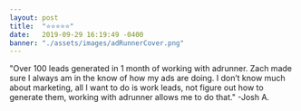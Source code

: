 ```yaml
---
layout: post
title:  "⭐⭐⭐⭐⭐"
date:   2019-09-29 16:19:49 -0400
banner: "./assets/images/adRunnerCover.png"
---
```

"Over 100 leads generated in 1 month of working with adrunner. Zach made sure I always am in the know of how my ads are doing. I don’t know much about marketing, all I want to do is work leads, not figure out how to generate them, working with adrunner allows me to do that."
-Josh A.
